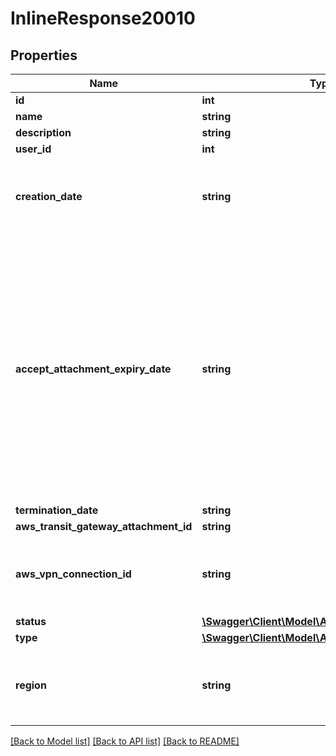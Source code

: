 # InlineResponse20010

## Properties
Name | Type | Description | Notes
------------ | ------------- | ------------- | -------------
**id** | **int** |  | [optional] 
**name** | **string** |  | [optional] 
**description** | **string** |  | [optional] 
**user_id** | **int** |  | [optional] 
**creation_date** | **string** | The date this attachment was created in UTC | [optional] 
**accept_attachment_expiry_date** | **string** | The expiry date of the accept attachment state in UTC. This will only be returned if the breakout is of type &#x60;Transit Gateway (type_id: 1)&#x60; and in Status &#x60;Pending AWS Actvation (status_id: 2)&#x60; | [optional] 
**termination_date** | **string** |  | [optional] 
**aws_transit_gateway_attachment_id** | **string** |  | [optional] 
**aws_vpn_connection_id** | **string** | This is only set when the breakout is a VPN attachment | [optional] 
**status** | [**\Swagger\Client\Model\Apiv1cncbreakoutStatus**](Apiv1cncbreakoutStatus.md) |  | [optional] 
**type** | [**\Swagger\Client\Model\Apiv1cncbreakoutStatus**](Apiv1cncbreakoutStatus.md) |  | [optional] 
**region** | **string** | The customer region that this attachment belongs to | [optional] 

[[Back to Model list]](../../README.md#documentation-for-models) [[Back to API list]](../../README.md#documentation-for-api-endpoints) [[Back to README]](../../README.md)

